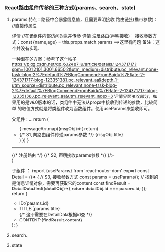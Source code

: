 ### React路由组件传参的三种方式(params、search、state)

1. params
    特点：路径中会暴露信息值，且需要声明接收
    路由链接(携带参数)：
    //直接传属性
    <Link to={'/demo/test/tom/18'}>详情</Link>
    //在该组件内部访问对象并传参
    <Link to={`/demo/test/${obj.info1}/${obj.info2}`}>详情</Link>
    注册路由(声明接收)：
    <Route path="/demo/test/:name/:age" component={Test}/>
    接收参数方式：const {name,age} = this.props.match.params   ==>这里有问题
    备注：这个并没有实现.


    一种潜在的方案：参考了这个帖子
    https://blog.csdn.net/qq_60248719/article/details/124371717?spm=1001.2101.3001.6650.2&utm_medium=distribute.pc_relevant.none-task-blog-2%7Edefault%7EBlogCommendFromBaidu%7ERate-2-124371717-blog-123351383.pc_relevant_aa&depth_1-utm_source=distribute.pc_relevant.none-task-blog-2%7Edefault%7EBlogCommendFromBaidu%7ERate-2-124371717-blog-123351383.pc_relevant_aa&utm_relevant_index=3
    详情界面接收部分，如果用的是v6.0版本的话，类组件中无法从props中接收到传递的参数，比较简单 的取值方式就是将类组件改为函数组件。使用useParams来接收即可。

    父组件 <Message/> :
    ...
    return (
      <div>
        <ul>
          {
            messageArr.map((msgObj)=>{
              return(
                <li key={msgObj.id}>
                  {/* S1, 向路由组件传递params参数 */}
                  <Link to={`/home/message/detail/${msgObj.id}/${msgObj.title}`}>{msgObj.title}</Link>&nbsp;&nbsp;
                </li>
              )
            })
          }
        </ul>
        <hr />
        {/* 注册路由  */}
        {/* S2, 声明接收params参数 */}
        <Routes>
          <Route path="detail/:id/:title" element={<Detail/>}/>
        </Routes>
      </div>
    )


    子组件 <Detail/> ：
        import {useParams} from 'react-router-dom'
        export const Detail = ()=> {
            // S3, 接收参数方式
            const params = useParams();
            // 找到的是消息详情对象，需要再获取它的content
            const findResult = DetailData.find((detailObj)=>{
                return detailObj.id === params.id;
            });
            return (
                <ul>
                    <li>ID:{params.id}</li>
                    <li>TITLE:{params.title}</li>
                    {/* 这个需要在DetailData根据id查 */}
                    <li>CONTENT:{findResult.content}</li>
                </ul>
            );
        }

2. search、


3. state

